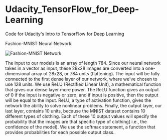 # Udacity_TensorFlow_for_Deep-Learning
Code for Udacity's Intro to TensorFlow for Deep Learning

Fashion-MNIST Neural Network:

![Fashion-MNIST Network](master/Fashion-MNIST\/Network.png)

The input to our models is an array of length 784. Since our neural network takes in a vector as input, these 28x28 images are converted into a one-dimensional array of 28x28, or 784 units (flattening). 
The input will be fully connected to the first dense layer of our network, where we've chosen to use 128 units. We use ReLU (Rectified Linear Unit), a mathematical function that gives our dense layer more power. 
The ReLU function gives an output of 0 if the input is negative or zero, and if input is positive, then the output will be equal to the input. ReLU, a type of activation function, gives the network the ability to solve nonlinear problems. 
Finally, the output layer, our last layer, contains 10 units, because the MNIST dataset contains 10 different types of clothing. Each of these 10 output values will specify the probability that the images are that specific type of clothing( i.e., the confidence of the model). 
We use the softmax statement, a function that provides probabilities for each possible output class. 

